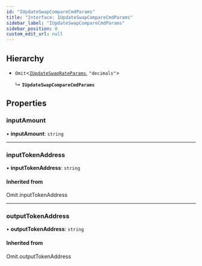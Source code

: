 ```yaml
---
id: "IUpdateSwapCompareCmdParams"
title: "Interface: IUpdateSwapCompareCmdParams"
sidebar_label: "IUpdateSwapCompareCmdParams"
sidebar_position: 0
custom_edit_url: null
---
```


## Hierarchy

- `Omit`<[`IUpdateSwapRateParams`](IUpdateSwapRateParams.md), ``"decimals"``\>

  ↳ **`IUpdateSwapCompareCmdParams`**

## Properties

### inputAmount

• **inputAmount**: `string`

___

### inputTokenAddress

• **inputTokenAddress**: `string`

#### Inherited from

Omit.inputTokenAddress

___

### outputTokenAddress

• **outputTokenAddress**: `string`

#### Inherited from

Omit.outputTokenAddress
